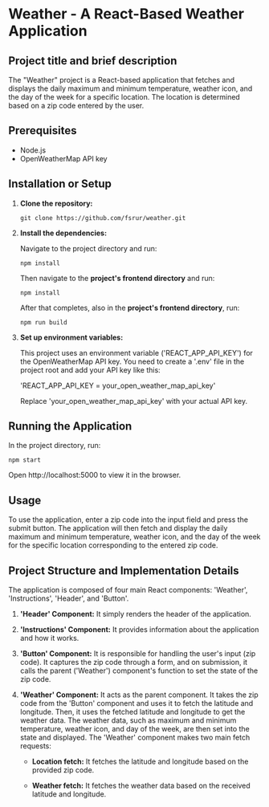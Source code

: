 # Weather - A React-Based Weather Application

## Project title and brief description
The "Weather" project is a React-based application that fetches and displays the daily maximum and minimum temperature, weather icon, and the day of the week for a specific location. The location is determined based on a zip code entered by the user.

## Prerequisites
- Node.js
- OpenWeatherMap API key

## Installation or Setup
1. **Clone the repository:**

   `git clone https://github.com/fsrur/weather.git`

2. **Install the dependencies:**

   Navigate to the project directory and run:

   `npm install`

   Then navigate to the <b>project's frontend directory</b> and run:

   `npm install`

   After that completes, also in the <b>project's frontend directory</b>, run:

   `npm run build`

3. **Set up environment variables:**

   This project uses an environment variable ('REACT_APP_API_KEY') for the OpenWeatherMap API key. You need to create a '.env' file in the project root and add your API key like this:

   'REACT_APP_API_KEY = your_open_weather_map_api_key'

   Replace 'your_open_weather_map_api_key' with your actual API key.

## Running the Application
In the project directory, run:

`npm start`

Open http://localhost:5000 to view it in the browser.

## Usage
To use the application, enter a zip code into the input field and press the submit button. The application will then fetch and display the daily maximum and minimum temperature, weather icon, and the day of the week for the specific location corresponding to the entered zip code.

## Project Structure and Implementation Details
The application is composed of four main React components: 'Weather', 'Instructions', 'Header', and 'Button'.

1. **'Header' Component:** It simply renders the header of the application.

2. **'Instructions' Component:** It provides information about the application and how it works.

3. **'Button' Component:** It is responsible for handling the user's input (zip code). It captures the zip code through a form, and on submission, it calls the parent ('Weather') component's function to set the state of the zip code.

4. **'Weather' Component:** It acts as the parent component. It takes the zip code from the 'Button' component and uses it to fetch the latitude and longitude. Then, it uses the fetched latitude and longitude to get the weather data. The weather data, such as maximum and minimum temperature, weather icon, and day of the week, are then set into the state and displayed. The 'Weather' component makes two main fetch requests:

   - **Location fetch:** It fetches the latitude and longitude based on the provided zip code.

   - **Weather fetch:** It fetches the weather data based on the received latitude and longitude.

